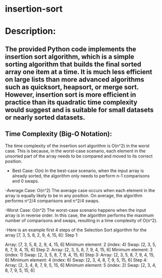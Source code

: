 # insertion-sort
# Description:
## The provided Python code implements the insertion sort algorithm, which is a simple sorting algorithm that builds the final sorted array one item at a time. It is much less efficient on large lists than more advanced algorithms such as quicksort, heapsort, or merge sort. However, insertion sort is more efficient in practice than its quadratic time complexity would suggest and is suitable for small datasets or nearly sorted datasets.
## Time Complexity (Big-O Notation):
The time complexity of the insertion sort algorithm is O(n^2) in the worst case. This is because, in the worst-case scenario, each element in the unsorted part of the array needs to be compared and moved to its correct position.

- Best Case: O(n)
In the best-case scenario, when the input array is already sorted, the algorithm only needs to perform n-1 comparisons and 0 swaps.

-Average Case: O(n^2)
The average case occurs when each element in the array is equally likely to be in any position. On average, the algorithm performs n^2/4 comparisons and n^2/4 swaps.

-Worst Case: O(n^2)
The worst-case scenario happens when the input array is in reverse order. In this case, the algorithm performs the maximum number of comparisons and swaps, resulting in a time complexity of O(n^2).

-Here is an example first 4 steps of the Selection Sort algorithm for the array [7, 3, 5, 8, 2, 9, 4, 15, 6]:
Step 1:

Array: [7, 3, 5, 8, 2, 9, 4, 15, 6]
Minimum element: 2 (index: 4)
Swap: [2, 3, 5, 8, 7, 9, 4, 15, 6]
Step 2:
Array: [2, 3, 5, 8, 7, 9, 4, 15, 6]
Minimum element: 3 (index: 1)
Swap: [2, 3, 5, 8, 7, 9, 4, 15, 6]
Step 3:
Array: [2, 3, 5, 8, 7, 9, 4, 15, 6]
Minimum element: 4 (index: 6)
Swap: [2, 3, 4, 8, 7, 9, 5, 15, 6]
Step 4:
Array: [2, 3, 4, 8, 7, 9, 5, 15, 6]
Minimum element: 5 (index: 2)
Swap: [2, 3, 4, 8, 7, 9, 5, 15, 6]
